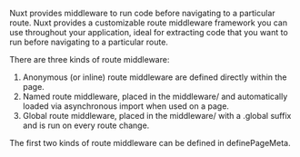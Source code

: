 Nuxt provides middleware to run code before navigating to a particular route.
Nuxt provides a customizable route middleware framework you can use throughout your application, ideal for extracting code that you want to run before navigating to a particular route.

There are three kinds of route middleware:
1. Anonymous (or inline) route middleware are defined directly within the page.
2. Named route middleware, placed in the middleware/ and automatically loaded via asynchronous import when used on a page.
3. Global route middleware, placed in the middleware/ with a .global suffix and is run on every route change.

The first two kinds of route middleware can be defined in definePageMeta.